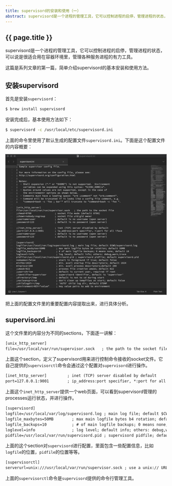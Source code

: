 ```yaml
---
title: supervisord的安装和使用（一）
abstract: supervisord是一个进程的管理工具，它可以控制进程的启停，管理进程的状态，可以说是很适合用在容器环境里，管理各种服务进程的有力工具。
---
```


## {{ page.title }}

supervisord是一个进程的管理工具，它可以控制进程的启停，管理进程的状态，可以说是很适合用在容器环境里，管理各种服务进程的有力工具。

这篇是系列文章的第一篇，简单介绍supervisord的基本安装和使用方法。

## 安装supervisord

首先是安装`supervisord`：

```bash
$ brew install supervisord
```

安装完成后，基本使用方法如下：

```bash
$ supervisord -c /usr/local/etc/supervisord.ini
```

上面的命令里使用了默认生成的配置文件`supervisord.ini`。下面是这个配置文件的内容概要：

![](https://raw.githubusercontent.com/liweinan/blogpic2019/master/data/mar25/90A1C231-F5F2-4BC6-8878-904FDE56B345.png)

把上面的配置文件里的重要配置内容提取出来，进行具体分析。

## supervisord.ini

这个文件里的内容分为不同的sections，下面逐一讲解：

```txt
[unix_http_server]
file=/usr/local/var/run/supervisor.sock   ; the path to the socket file
```

上面这个section，定义了supervisord用来进行控制命令接收的socket文件。它自己提供的`supervisorctl`命令会通过这个配置对`supervisord`进行操作。

```txt
[inet_http_server]         ; inet (TCP) server disabled by default
port=127.0.0.1:9001        ; ip_address:port specifier, *:port for all iface
```

上面这个`inet_http_server`提供一个web页面，可以看到supervisord管理的processes运行状态，并进行操作。

```txt
[supervisord]
logfile=/usr/local/var/log/supervisord.log ; main log file; default $CWD/supervisord.log
logfile_maxbytes=50MB        ; max main logfile bytes b4 rotation; default 50MB
logfile_backups=10           ; # of main logfile backups; 0 means none, default 10
loglevel=info                ; log level; default info; others: debug,warn,trace
pidfile=/usr/local/var/run/supervisord.pid ; supervisord pidfile; default supervisord.pid
```

上面的这个section对`supervisord`进行配置，里面包含一些配置信息，比如`logfile`的位置，`pidfile`的位置等等。

```txt
[supervisorctl]
serverurl=unix:///usr/local/var/run/supervisor.sock ; use a unix:// URL  for a unix socket
```

上面的`supervisorctl`命令是`supervisord`提供的命令行管理工具。




